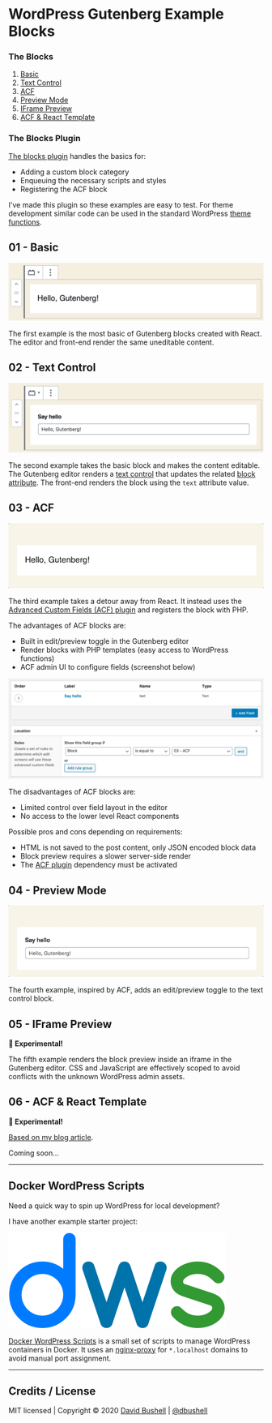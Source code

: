 # WordPress Gutenberg Example Blocks

### The Blocks

  1. [Basic](#01---basic)
  2. [Text Control](#02---text-control)
  3. [ACF](#03---acf)
  4. [Preview Mode](#04---preview-mode)
  5. [IFrame Preview](#05---iframe-preview)
  6. [ACF & React Template](#06---acf-react-template)

### The Blocks Plugin

[The blocks plugin](/blocks-plugin/) handles the basics for:

  * Adding a custom block category
  * Enqueuing the necessary scripts and styles
  * Registering the ACF block

I've made this plugin so these examples are easy to test. For theme development similar code can be used in the standard WordPress [theme functions](https://developer.wordpress.org/themes/basics/theme-functions/).

## 01 - Basic

![A basic Gutenberg block example](/.github/gutenberg-01-basic.png)

The first example is the most basic of Gutenberg blocks created with React. The editor and front-end render the same uneditable content.

## 02 - Text Control

![A Gutenberg block example with a Text Control](/.github/gutenberg-02-text-control.png)

The second example takes the basic block and makes the content editable. The Gutenberg editor renders a [text control](https://github.com/WordPress/gutenberg/tree/master/packages/components/src/text-control) that updates the related [block attribute](https://developer.wordpress.org/block-editor/developers/block-api/block-attributes/). The front-end renders the block using the `text` attribute value.

## 03 - ACF

![A Gutenberg block example registered with the ACF plugin](/.github/gutenberg-03-acf.gif)

The third example takes a detour away from React. It instead uses the [Advanced Custom Fields (ACF) plugin](https://www.advancedcustomfields.com/) and registers the block with PHP.

The advantages of ACF blocks are:

  * Built in edit/preview toggle in the Gutenberg editor
  * Render blocks with PHP templates (easy access to WordPress functions)
  * ACF admin UI to configure fields (screenshot below)

![A Gutenberg block example registered with the ACF plugin](/.github/gutenberg-03-acf-configuration.png)

The disadvantages of ACF blocks are:

  * Limited control over field layout in the editor
  * No access to the lower level React components

Possible pros and cons depending on requirements:

  * HTML is not saved to the post content, only JSON encoded block data
  * Block preview requires a slower server-side render
  * The [ACF plugin](https://www.advancedcustomfields.com/) dependency must be activated

## 04 - Preview Mode

![A Gutenberg block example with an edit/preview toggle](/.github/gutenberg-04-preview-mode.gif)

The fourth example, inspired by ACF, adds an edit/preview toggle to the text control block.

## 05 - IFrame Preview

**🧪 Experimental!**

The fifth example renders the block preview inside an iframe in the Gutenberg editor. CSS and JavaScript are effectively scoped to avoid conflicts with the unknown WordPress admin assets.

## 06 - ACF & React Template

**🧪 Experimental!**

[Based on my blog article](https://dbushell.com/2020/04/24/wordpress-gutenberg-react-and-advanced-custom-fields/).

Coming soon...

* * *

## Docker WordPress Scripts

Need a quick way to spin up WordPress for local development?

I have another example starter project:

[![Docker WordPress Scripts](/.github/dws-logo.svg)](https://github.com/dbushell/docker-wordpress-scripts)

[Docker WordPress Scripts](https://github.com/dbushell/docker-wordpress-scripts) is a small set of scripts to manage WordPress containers in Docker. It uses an [nginx-proxy](https://github.com/jwilder/nginx-proxy/) for `*.localhost` domains to avoid manual port assignment.

* * *

## Credits / License

MIT licensed | Copyright © 2020 [David Bushell](https://dbushell.com) | [@dbushell](https://twitter.com/dbushell)
